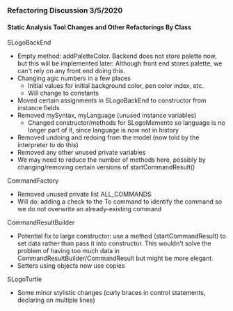 ### Refactoring Discussion 3/5/2020

#### Static Analysis Tool Changes and Other Refactorings By Class

SLogoBackEnd
* Empty method: addPaletteColor. Backend does not store palette now, but this will be implemented later. Although front end stores palette,
we can't rely on any front end doing this.
* Changing agic numbers in a few places
    * Initial values for initial background color, pen color index, etc.
    * Will change to constants
* Moved certain assignments in SLogoBackEnd to constructor from instance fields
* Removed mySyntax, myLanguage (unused instance variables)
    * Changed constructor/methods for SLogoMemento so language is no longer
    part of it, since language is now not in history
* Removed undoing and redoing from the model (now told by the interpreter to do this)
* Removed any other unused private variables
* We may need to reduce the number of methods here, possibly by changing/removing
certain versions of startCommandResult()

CommandFactory
* Removed unused private list ALL_COMMANDS
* Will do: adding a check to the To command to identify the command
so we do not overwrite an already-existing command

CommandResultBuilder
* Potential fix to large constructor: use a method (startCommandResult) to
set data rather than pass it into constructor. This wouldn't solve the problem of having too much
data in CommandResultBuilder/CommandResult but might be more elegant.
* Setters using objects now use copies

SLogoTurtle
* Some minor stylistic changes (curly braces in control statements, declaring on multiple lines)



